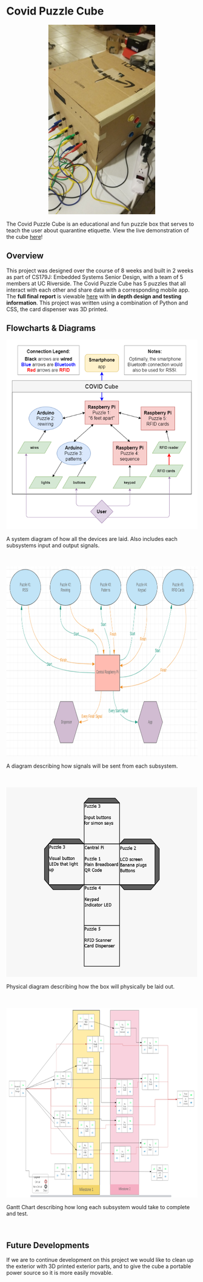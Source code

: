 # Covid Puzzle Cube

<p align="center">
  <img height="500" src="Resources/CovidCubeHeader.jpg">
</p>

The Covid Puzzle Cube is an educational and fun puzzle box that serves to teach the user about quarantine etiquette. View the live demonstration of the cube [here](https://www.youtube.com/watch?v=7beyGCJO7LQ)!

## Overview

This project was designed over the course of 8 weeks and built in 2 weeks as part of CS179J: Embedded Systems Senior Design, with a team of 5 members at UC Riverside. The Covid Puzzle Cube has 5 puzzles that all interact with each other and share data with a corresponding mobile app. The **full final report** is viewable [here](Resources/Final_Report.pdf) with **in depth design and testing information**. This project was written using a combination of Python and CSS, the card dispenser was 3D printed.

## Flowcharts & Diagrams

<p align="center">
  <img height="500" src="Resources/systemdiagram.png">
  <div>A system diagram of how all the devices are laid. Also includes each subsystems input and output signals.</div>
  <br>
  <br>
</p>

<p align="center">
  <img height="500" src="Resources/centraldiagram.png">
  <div>A diagram describing how signals will be sent from each subsystem.</div>
  <br>
  <br>
</p>

<p align="center">
  <img height="500" src="Resources/physicaldiagram.png">
  <div>Physical diagram describing how the box will physically be laid out.</div>
  <br>
  <br>
</p>

<p align="center">
  <img height="500" src="Resources/gantt.png">
  <div>Gantt Chart describing how long each subsystem would take to complete and test.</div>
  <br>
  <br>
</p>

## Future Developments

If we are to continue development on this project we would like to clean up the exterior with 3D printed exterior parts, and to give the cube a portable power source so it is more easily movable.
